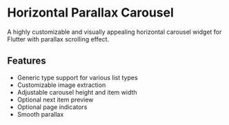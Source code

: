 # Horizontal Parallax Carousel

A highly customizable and visually appealing horizontal carousel widget for Flutter with parallax scrolling effect.

## Features

- Generic type support for various list types
- Customizable image extraction
- Adjustable carousel height and item width
- Optional next item preview
- Optional page indicators
- Smooth parallax